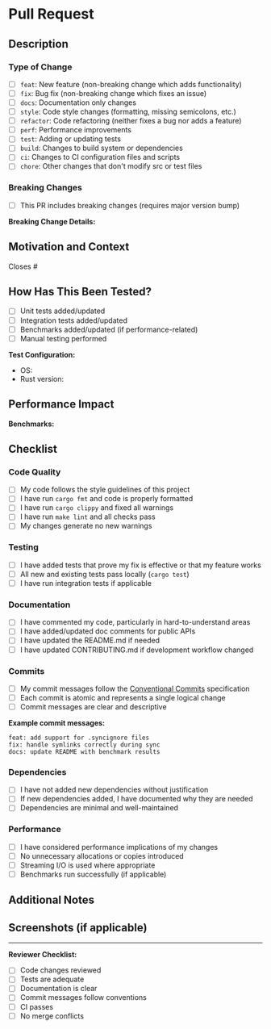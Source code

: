 # Pull Request

## Description

<!-- Provide a clear and concise description of your changes -->

### Type of Change

<!-- Mark the relevant option with an 'x' -->

- [ ] `feat`: New feature (non-breaking change which adds functionality)
- [ ] `fix`: Bug fix (non-breaking change which fixes an issue)
- [ ] `docs`: Documentation only changes
- [ ] `style`: Code style changes (formatting, missing semicolons, etc.)
- [ ] `refactor`: Code refactoring (neither fixes a bug nor adds a feature)
- [ ] `perf`: Performance improvements
- [ ] `test`: Adding or updating tests
- [ ] `build`: Changes to build system or dependencies
- [ ] `ci`: Changes to CI configuration files and scripts
- [ ] `chore`: Other changes that don't modify src or test files

### Breaking Changes

<!-- Mark with 'x' if this PR introduces breaking changes -->

- [ ] This PR includes breaking changes (requires major version bump)

<!-- If breaking changes, describe what breaks and how users should migrate -->

**Breaking Change Details:**
<!-- Leave empty if no breaking changes -->

## Motivation and Context

<!-- Why is this change required? What problem does it solve? -->
<!-- If it fixes an open issue, please link to the issue here -->

Closes #<!-- issue number -->

## How Has This Been Tested?

<!-- Describe the tests you ran to verify your changes -->

- [ ] Unit tests added/updated
- [ ] Integration tests added/updated
- [ ] Benchmarks added/updated (if performance-related)
- [ ] Manual testing performed

**Test Configuration:**
- OS: <!-- e.g., Ubuntu 22.04, macOS 13, Windows 11 -->
- Rust version: <!-- e.g., 1.70.0 -->

## Performance Impact

<!-- For performance-related changes, include benchmark results -->
<!-- Before/after comparisons are especially helpful -->

**Benchmarks:**
<!-- Leave empty if not applicable -->

## Checklist

<!-- Mark completed items with an 'x' -->

### Code Quality

- [ ] My code follows the style guidelines of this project
- [ ] I have run `cargo fmt` and code is properly formatted
- [ ] I have run `cargo clippy` and fixed all warnings
- [ ] I have run `make lint` and all checks pass
- [ ] My changes generate no new warnings

### Testing

- [ ] I have added tests that prove my fix is effective or that my feature works
- [ ] All new and existing tests pass locally (`cargo test`)
- [ ] I have run integration tests if applicable

### Documentation

- [ ] I have commented my code, particularly in hard-to-understand areas
- [ ] I have added/updated doc comments for public APIs
- [ ] I have updated the README.md if needed
- [ ] I have updated CONTRIBUTING.md if development workflow changed

### Commits

- [ ] My commit messages follow the [Conventional Commits](https://www.conventionalcommits.org/) specification
- [ ] Each commit is atomic and represents a single logical change
- [ ] Commit messages are clear and descriptive

**Example commit messages:**
```
feat: add support for .syncignore files
fix: handle symlinks correctly during sync
docs: update README with benchmark results
```

### Dependencies

- [ ] I have not added new dependencies without justification
- [ ] If new dependencies added, I have documented why they are needed
- [ ] Dependencies are minimal and well-maintained

### Performance

- [ ] I have considered performance implications of my changes
- [ ] No unnecessary allocations or copies introduced
- [ ] Streaming I/O is used where appropriate
- [ ] Benchmarks run successfully (if applicable)

## Additional Notes

<!-- Any additional information that reviewers should know -->

## Screenshots (if applicable)

<!-- Add screenshots for UI changes or progress output examples -->

---

**Reviewer Checklist:**

- [ ] Code changes reviewed
- [ ] Tests are adequate
- [ ] Documentation is clear
- [ ] Commit messages follow conventions
- [ ] CI passes
- [ ] No merge conflicts
